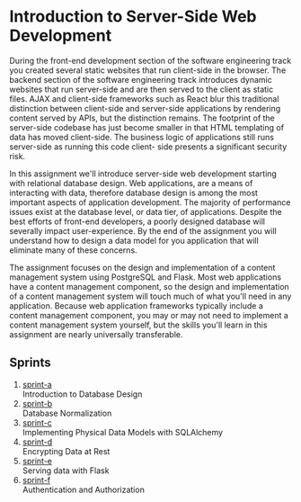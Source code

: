 # Introduction to Server-Side Web Development

During the front-end development section of the software engineering track you created several static websites that run
client-side in the browser. The backend section of the software engineering track introduces dynamic websites that run
server-side and are then served to the client as static files. AJAX and client-side frameworks such as React blur this
traditional distinction between client-side and server-side applications by rendering content served by APIs, but the
distinction remains. The footprint of the server-side codebase has just become smaller in that HTML templating of data
has moved client-side. The business logic of applications still runs server-side as running this code client-
side presents a significant security risk.

In this assignment we'll introduce server-side web development starting with relational database design. Web applications,
are a means of interacting with data, therefore database design is among the most important aspects of application
development. The majority of performance issues exist at the database level, or data tier, of applications. Despite the
best efforts of front-end developers, a poorly designed database will severally impact user-experience. By the end of
the assignment you will understand how to design a data model for you application that will eliminate many of these
concerns.

The assignment focuses on the design and implementation of a content management system using PostgreSQL and Flask. Most
web applications have a content management component, so the design and implementation of a content management system 
will touch much of what you'll need in any application. Because web application frameworks typically include a content
management component, you may or may not need to implement a content management system yourself, but the skills you'll
learn in this assignment are nearly universally transferable.



## Sprints

1. [sprint-a](https://github.com/KenzieAcademy/backend-cms-flask/blob/sprint-a/instructions/sprint-a.md)  
Introduction to Database Design
1. [sprint-b]()  
Database Normalization  
1. [sprint-c]()  
Implementing Physical Data Models with SQLAlchemy
1. [sprint-d]()  
Encrypting Data at Rest
1. [sprint-e]()    
Serving data with Flask
1. [sprint-f]()  
Authentication and Authorization

